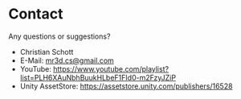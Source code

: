 # Contact

Any questions or suggestions?

- Christian Schott
- E-Mail: <mr3d.cs@gmail.com>
- YouTube: <https://www.youtube.com/playlist?list=PLH6XAuNbhBuukHLbeF1FId0-m2FzyJZiP>
- Unity AssetStore: <https://assetstore.unity.com/publishers/16528>